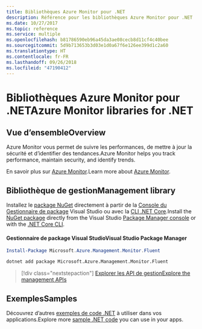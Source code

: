 ```yaml
---
title: Bibliothèques Azure Monitor pour .NET
description: Référence pour les bibliothèques Azure Monitor pour .NET
ms.date: 10/27/2017
ms.topic: reference
ms.service: multiple
ms.openlocfilehash: b81786590eb96a45da3ae08cecb8d11cf4c40bee
ms.sourcegitcommit: 5d9b713653b3d03e1d0a67f6e126ee399d1c2a60
ms.translationtype: HT
ms.contentlocale: fr-FR
ms.lasthandoff: 09/26/2018
ms.locfileid: "47190412"
---
```

# <a name="azure-monitor-libraries-for-net"></a><span data-ttu-id="b36f2-103">Bibliothèques Azure Monitor pour .NET</span><span class="sxs-lookup"><span data-stu-id="b36f2-103">Azure Monitor libraries for .NET</span></span>

## <a name="overview"></a><span data-ttu-id="b36f2-104">Vue d’ensemble</span><span class="sxs-lookup"><span data-stu-id="b36f2-104">Overview</span></span>

<span data-ttu-id="b36f2-105">Azure Monitor vous permet de suivre les performances, de mettre à jour la sécurité et d’identifier des tendances.</span><span class="sxs-lookup"><span data-stu-id="b36f2-105">Azure Monitor helps you track performance, maintain security, and identify trends.</span></span>

<span data-ttu-id="b36f2-106">En savoir plus sur [Azure Monitor](/azure/monitoring-and-diagnostics/).</span><span class="sxs-lookup"><span data-stu-id="b36f2-106">Learn more about [Azure Monitor](/azure/monitoring-and-diagnostics/).</span></span>   

## <a name="management-library"></a><span data-ttu-id="b36f2-107">Bibliothèque de gestion</span><span class="sxs-lookup"><span data-stu-id="b36f2-107">Management library</span></span>

<span data-ttu-id="b36f2-108">Installez le [package NuGet](https://www.nuget.org/packages/Microsoft.Azure.Management.Monitor.Fluent) directement à partir de la [Console du Gestionnaire de package][PackageManager] Visual Studio ou avec la [CLI .NET Core][DotNetCLI].</span><span class="sxs-lookup"><span data-stu-id="b36f2-108">Install the [NuGet package](https://www.nuget.org/packages/Microsoft.Azure.Management.Monitor.Fluent) directly from the Visual Studio [Package Manager console][PackageManager] or with the [.NET Core CLI][DotNetCLI].</span></span>

#### <a name="visual-studio-package-manager"></a><span data-ttu-id="b36f2-109">Gestionnaire de package Visual Studio</span><span class="sxs-lookup"><span data-stu-id="b36f2-109">Visual Studio Package Manager</span></span>

```powershell
Install-Package Microsoft.Azure.Management.Monitor.Fluent
```

```bash
dotnet add package Microsoft.Azure.Management.Monitor.Fluent
```

> [!div class="nextstepaction"]
> [<span data-ttu-id="b36f2-110">Explorer les API de gestion</span><span class="sxs-lookup"><span data-stu-id="b36f2-110">Explore the management APIs</span></span>](/dotnet/api/overview/azure/monitor/management)

## <a name="samples"></a><span data-ttu-id="b36f2-111">Exemples</span><span class="sxs-lookup"><span data-stu-id="b36f2-111">Samples</span></span>

<span data-ttu-id="b36f2-112">Découvrez d’autres [exemples de code .NET](https://azure.microsoft.com/resources/samples/?platform=dotnet) à utiliser dans vos applications.</span><span class="sxs-lookup"><span data-stu-id="b36f2-112">Explore more [sample .NET code](https://azure.microsoft.com/resources/samples/?platform=dotnet) you can use in your apps.</span></span>

[PackageManager]: https://docs.microsoft.com/nuget/tools/package-manager-console
[DotNetCLI]: https://docs.microsoft.com/dotnet/core/tools/dotnet-add-package